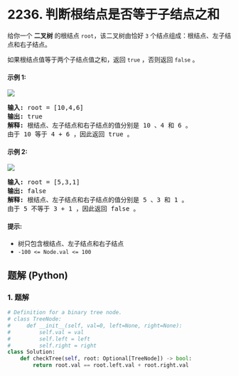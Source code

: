 # 2236. 判断根结点是否等于子结点之和
给你一个 **二叉树** 的根结点 `root`，该二叉树由恰好 `3` 个结点组成：根结点、左子结点和右子结点。

如果根结点值等于两个子结点值之和，返回 `true` ，否则返回 `false` 。

#### 示例 1:
![](https://assets.leetcode.com/uploads/2022/04/08/graph3drawio.png)
<pre>
<strong>输入:</strong> root = [10,4,6]
<strong>输出:</strong> true
<strong>解释:</strong> 根结点、左子结点和右子结点的值分别是 10 、4 和 6 。
由于 10 等于 4 + 6 ，因此返回 true 。
</pre>

#### 示例 2:
![](https://assets.leetcode.com/uploads/2022/04/08/graph3drawio-1.png)
<pre>
<strong>输入:</strong> root = [5,3,1]
<strong>输出:</strong> false
<strong>解释:</strong> 根结点、左子结点和右子结点的值分别是 5 、3 和 1 。
由于 5 不等于 3 + 1 ，因此返回 false 。
</pre>

#### 提示:
* 树只包含根结点、左子结点和右子结点
* `-100 <= Node.val <= 100`

## 题解 (Python)

### 1. 题解
```Python
# Definition for a binary tree node.
# class TreeNode:
#     def __init__(self, val=0, left=None, right=None):
#         self.val = val
#         self.left = left
#         self.right = right
class Solution:
    def checkTree(self, root: Optional[TreeNode]) -> bool:
        return root.val == root.left.val + root.right.val
```
